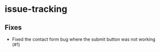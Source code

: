 # issue-tracking
## Fixes
- Fixed the contact form bug where the submit button was not working (#1)
